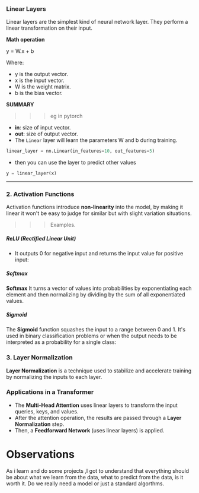 ### Linear Layers

Linear layers are the simplest kind of neural network layer. They perform a linear transformation on their input.

**Math operation**

y = W.x + b

Where:

- y is the output vector.
- x is the input vector.
- W is the weight matrix.
- b is the bias vector.

**SUMMARY**
> > > eg in pytorch

- **in**: size of input vector.
- **out**: size of output vector.
- The `Linear` layer will learn the parameters W and b during training.

```python
linear_layer = nn.Linear(in_features=10, out_features=5)
```

- then you can use the layer to predict other values

```python
y = linear_layer(x)
```

> > >

---

### 2. **Activation Functions**

Activation functions introduce **non-linearity** into the model, by making it linear it won't be easy to judge for similar but with slight variation situations.

> > > Examples.

##### **ReLU (Rectified Linear Unit)**

- It outputs 0 for negative input and returns the input value for positive input:

##### **Softmax**

**Softmax** It turns a vector of values into probabilities by exponentiating each element and then normalizing by dividing by the sum of all exponentiated values.

##### **Sigmoid**

The **Sigmoid** function squashes the input to a range between 0 and 1. It's used in binary classification problems or when the output needs to be interpreted as a probability for a single class:

> > >

### 3. **Layer Normalization**

**Layer Normalization** is a technique used to stabilize and accelerate training by normalizing the inputs to each layer.

### Applications in a Transformer

- The **Multi-Head Attention** uses linear layers to transform the input queries, keys, and values.
- After the attention operation, the results are passed through a **Layer Normalization** step.
- Then, a **Feedforward Network** (uses linear layers) is applied.





# Observations

As i learn and do some projects ,I got to understand that  everything should be about what we learn from the data, what to predict from the data, is it worth it.
Do we really need a model or just a standard algorthms.

